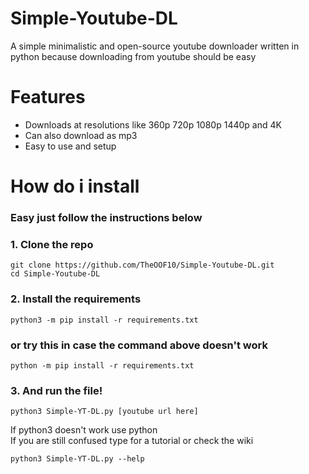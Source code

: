 # Simple-Youtube-DL
A simple minimalistic and open-source youtube downloader written in python because downloading from youtube should be easy
# Features
* Downloads at resolutions like 360p 720p 1080p 1440p and 4K
* Can also download as mp3
* Easy to use and setup
# How do i install
### Easy just follow the instructions below
### 1. Clone the repo
```
git clone https://github.com/TheOOF10/Simple-Youtube-DL.git
cd Simple-Youtube-DL
```
### 2. Install the requirements
```
python3 -m pip install -r requirements.txt
```
### or try this in case the command above doesn't work
```
python -m pip install -r requirements.txt
```
### 3. And run the file!
```
python3 Simple-YT-DL.py [youtube url here]
```
If python3 doesn't work use python
<br>
If you are still confused type for a tutorial or check the wiki
```
python3 Simple-YT-DL.py --help
```
